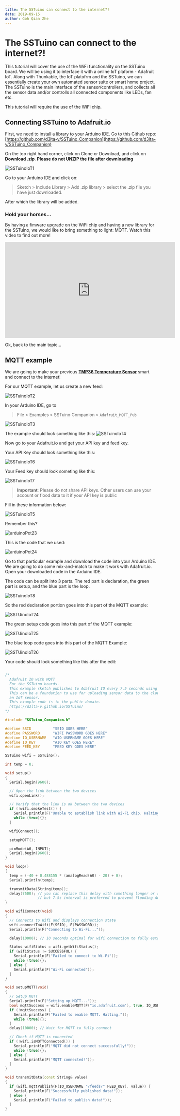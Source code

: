 ```yaml
---
title: The SSTuino can connect to the internet?!
date: 2019-09-15
author: Goh Qian Zhe
---
```


# The SSTuino can connect to the internet?!

This tutorial will cover the use of the WiFi functionality on the SSTuino board. We will be using it to interface it with a online IoT plaform - Adafruit IoT. Along with Thunkable, the IoT platofrm and the SSTuino, we can essentially create your own automated sensor suite or smart home project. The SSTuino is the main interface of the sensor/controllers, and collects all the sensor data and/or controlls all connected components like LEDs, fan etc.

This tutorial will require the use of the WiFi chip.

## Connecting SSTuino to Adafruit.io

First, we need to install a library to your Arduino IDE. Go to this Github repo: [https://github.com/d3lta-v/SSTuino_Companion](https://github.com/d3lta-v/SSTuino_Companion)

On the top right hand corner, click on Clone or Download, and click on **Download .zip**. **Please do not UNZIP the file after downloading**

![SSTuinoIoT1](sstuinoIoT_images/SSTuinoIoT1.png)

Go to your Arduino IDE and click on:

> Sketch > Include Library > Add .zip library > select the .zip file you have just downloaded.

After which the library will be added.

### Hold your horses...

By having a fimware upgrade on the WiFi chip and having a new library for the SSTuino, we would like to bring something to light: MQTT. Watch this video to find out more!

<div class="embed-container">
<iframe width="560" height="315" src="https://www.youtube.com/embed/EIxdz-2rhLs" frameborder="0" allow="accelerometer; autoplay; encrypted-media; gyroscope; picture-in-picture" allowfullscreen></iframe>
</div>

Ok, back to the main topic...

## MQTT example

We are going to make your previous **[TMP36 Temperature Sensor](https://d3lta-v.github.io/SSTuino/tutorials/Sec1/dataInput.html#temperature-sensor)** smart and connect to the internet!

For our MQTT example, let us create a new feed:

![SSTuinoIoT2](sstuinoIoT_images/SSTuinoIoT2.png)

In your Arduino IDE, go to

> File > Examples > SSTuino Companion > `Adafruit_MQTT_Pub`

![SSTuinoIoT3](sstuinoIoT_images/SSTuinoIoT3.png)

The example should look something like this:
![SSTuinoIoT4](sstuinoIoT_images/SSTuinoIoT4.png)

Now go to your Adafruit.io and get your API key and feed key.

Your API Key should look something like this:

![SSTuinoIoT6](sstuinoIoT_images/SSTuinoIoT6.png)

Your Feed key should look someting like this: 

![SSTuinoIoT7](sstuinoIoT_images/SSTuinoIoT7.png)

> **Important**: Please do not share API keys. Other users can use your account or flood data to it if your API key is public

Fill in these information below:

![SSTuinoIoT5](sstuinoIoT_images/SSTuinoIoT5.png)

Remember this?

![arduinoPot23](https://raw.githubusercontent.com/d3lta-v/SSTuino/master/Image%20Assets/Tutorial%20Image%20Assets/6_Potentiometer/arduinoPot23.png)

This is the code that we used:

![arduinoPot24](https://raw.githubusercontent.com/d3lta-v/SSTuino/master/Image%20Assets/Tutorial%20Image%20Assets/6_Potentiometer/arduinoPot24.png)

Go to that particular example and download the code into your Arduino IDE. We are going to do some mix-and-match to make it work with Adafruit.io. Open your downloaded code in the Arduino IDE.

The code can be split into 3 parts. The red part is declaration, the green part is setup, and the blue part is the loop.

![SSTuinoIoT8](sstuinoIoT_images/SSTuinoIoT8.png)

So the red declaration portion goes into this part of the MQTT example:

![SSTUinoIoT24](sstuinoIoT_images/SSTuinoIoT9.png)

The green setup code goes into this part of the MQTT example:

![SSTUinoIoT25](sstuinoIoT_images/SSTuinoIoT10.png)

The blue loop code goes into this part of the MQTT Example:

![SSTUinoIoT26](sstuinoIoT_images/SSTuinoIoT11.png)

Your code should look something like this after the edit:

``` C++

/*
  Adafruit IO with MQTT
  For the SSTuino boards.
  This example sketch publishes to Adafruit IO every 7.5 seconds using MQTT.
  This can be a foundation to use for uploading sensor data to the cloud for
  an IoT sensor.
  This example code is in the public domain.
  https://d3lta-v.github.io/SSTuino/
*/

#include "SSTuino_Companion.h"

#define SSID          "SSID GOES HERE"
#define PASSWORD      "WIFI PASSWORD GOES HERE"
#define IO_USERNAME   "AIO USERNAME GOES HERE"
#define IO_KEY        "AIO KEY GOES HERE"
#define FEED_KEY      "FEED KEY GOES HERE"

SSTuino wifi = SSTuino();

int temp = 0;

void setup()
{
  Serial.begin(9600);

  // Open the link between the two devices
  wifi.openLink();

  // Verify that the link is ok between the two devices
  if (!wifi.smokeTest()) {
    Serial.println(F("Unable to establish link with Wi-Fi chip. Halting.")); 
    while (true){};
  }

  wifiConnect();

  setupMQTT();

  pinMode(A0, INPUT);
  Serial.begin(9600);
}

void loop()
{
  temp = (-40 + 0.488155 * (analogRead(A0) - 20) + 0);
  Serial.println(temp);

  transmitData(String(temp));
  delay(7500); // you can replace this delay with something longer or shorter,
               // but 7.5s interval is preferred to prevent flooding Adafruit IO
}

void wifiConnect(void)
{
  // Connects to Wifi and displays connection state
  wifi.connectToWifi(F(SSID), F(PASSWORD));
  Serial.println(F("Connecting to Wi-Fi..."));

  delay(10000); // 10 seconds optimal for wifi connection to fully establish

  Status wifiStatus = wifi.getWifiStatus();
  if (wifiStatus != SUCCESSFUL) {
    Serial.println(F("Failed to connect to Wi-Fi"));
    while (true){};
  } else {
    Serial.println(F("Wi-Fi connected"));
  }
}

void setupMQTT(void)
{
  // Setup MQTT
  Serial.println(F("Setting up MQTT..."));
  bool mqttSuccess = wifi.enableMQTT(F("io.adafruit.com"), true, IO_USERNAME, IO_KEY);
  if (!mqttSuccess) {
    Serial.println(F("Failed to enable MQTT. Halting."));
    while (true){};
  }
  delay(10000); // Wait for MQTT to fully connect

  // Check if MQTT is connected
  if (!wifi.isMQTTConnected()) {
    Serial.println(F("MQTT did not connect successfully!"));
    while (true){};
  } else {
    Serial.println(F("MQTT connected!"));
  }
}

void transmitData(const String& value)
{
  if (wifi.mqttPublish(F(IO_USERNAME "/feeds/" FEED_KEY), value)) {
    Serial.println(F("Successfully published data!"));
  } else {
    Serial.println(F("Failed to publish data!"));
  }
}
```